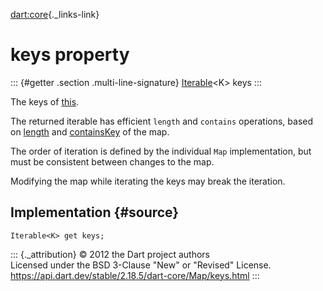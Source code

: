 [dart:core](../../dart-core/dart-core-library){._links-link}

keys property
=============

::: {#getter .section .multi-line-signature}
[Iterable](../iterable-class)\<K\> keys
:::

The keys of [this](../map-class).

The returned iterable has efficient `length` and `contains` operations,
based on [length](length) and [containsKey](containskey) of the map.

The order of iteration is defined by the individual `Map`
implementation, but must be consistent between changes to the map.

Modifying the map while iterating the keys may break the iteration.

Implementation {#source}
--------------

``` {.language-dart data-language="dart"}
Iterable<K> get keys;
```

::: {._attribution}
© 2012 the Dart project authors\
Licensed under the BSD 3-Clause \"New\" or \"Revised\" License.\
<https://api.dart.dev/stable/2.18.5/dart-core/Map/keys.html>
:::
